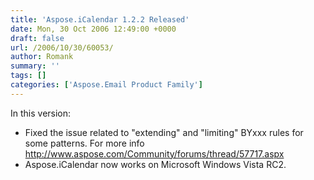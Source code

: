 ```yaml
---
title: 'Aspose.iCalendar 1.2.2 Released'
date: Mon, 30 Oct 2006 12:49:00 +0000
draft: false
url: /2006/10/30/60053/
author: Romank
summary: ''
tags: []
categories: ['Aspose.Email Product Family']
---
```


In this version:

*   Fixed the issue related to "extending" and "limiting" BYxxx rules for some patterns. For more info http://www.aspose.com/Community/forums/thread/57717.aspx
*   Aspose.iCalendar now works on Microsoft Windows Vista RC2.








